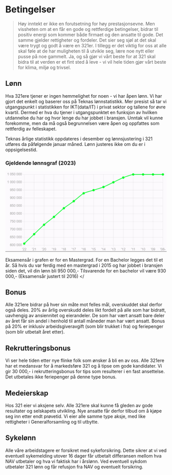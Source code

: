# Betingelser

> Høy inntekt er ikke en forutsetning for høy prestasjonsevne. Men vissheten om at en får en gode og rettferdige betingelser, bidrar til positiv energi som kommer både firmaet og den ansatte til gode. Det samme gjelder rettigheter og fordeler. Det sier seg sjøl at det skal være trygt og godt å være en 321er. I tillegg er det viktig for oss at alle skal føle at de har muligheten til å utvikle seg, lære noe nytt eller pusse på noe gammelt. Ja, og så gjør vi vårt beste for at 321 skal bidra til at verden er et fint sted å leve - vi vil hele tiden gjør vårt beste for klima, miljø og trivsel.

## Lønn

Hva 321ere tjener er ingen hemmelighet for noen - vi har åpen lønn. Vi har gjort det enkelt og baserer oss på Teknas lønnstatistikk. Mer presist så tar vi utgangspunkt i statistikken for IKT(data/IT) i privat sektor og tallene for øvre kvartil. Dermed er hva du tjener i utgangspunktet en funksjon av hvilken utdannelse du har og hvor lenge du har jobbet i bransjen. Unntak vil kunne forekomme, men da må også begrunnelsen være åpen og oppfattes som rettferdig av felleskapet.

Teknas årlige statistikk oppdateres i desember og lønnsjustering i 321 utføres da påfølgende januar måned. Lønn justeres ikke om du er i oppsigelsestid.

### Gjeldende lønnsgraf (2023)

![Lonnsgraf](images/lonn-2023.png)

Eksamensår i grafen er for en Mastergrad. For en Bachelor legges det til et år. Så hvis du var ferdig med en mastergrad i 2015 og har jobbet i bransjen siden det, vil din lønn bli 950 000,- Tilsvarende for en bachelor vil være 930 000,- (Eksamensår justert til 2016) </

## Bonus

Alle 321ere bidrar på hver sin måte mot felles mål, overskuddet skal derfor også deles. 20% av årlig overskudd deles likt fordelt på alle som har bidratt, uavhengig av ansiennitet og eierandeler. De som har vært ansatt bare deler av året får sin andel i henhold til antall måneder man har vært ansatt. Bonus på 20% er inklusiv arbeidsgiveravgift (som blir trukket i fra) og feriepenger (som blir utbetalt året etter).

## Rekrutteringsbonus

Vi ser hele tiden etter nye flinke folk som ønsker å bli en av oss. Alle 321ere har et medansvar for å markedsføre 321 og å tipse om gode kandidater. Vi gir 30 000,- i rekrutteringsbonus for tips som resulterer i en fast ansettelse. Det utbetales ikke feriepenger på denne type bonus.

## Medeierskap

Hos 321 eier vi aksjene selv. Alle 321ere skal kunne få gleden av gode resultater og selskapets utvikling. Nye ansatte får derfor tilbud om å kjøpe seg inn etter endt prøvetid. Vi eier alle samme type aksje, med like rettigheter i Generalforsamling og til utbytte.

## Sykelønn

Alle våre arbeidstagere er forsikret med sykeforsikring. Dette sikrer at vi ved eventuell sykemelding utover 16 dager får utbetalt differansen mellom hva NAV utbetaler og hva vi faktisk har i årslønn.
Ved eventuell sykdom utbetaler 321 lønn og får refusjon fra NAV og eventuelt forsikring.

